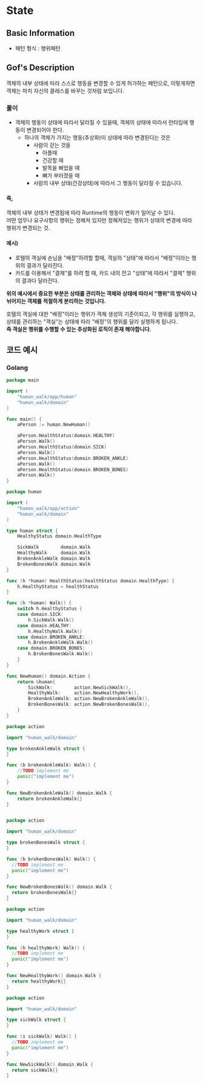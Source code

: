# State 

## Basic Information 

- 패턴 형식 : 행위패턴 

## Gof's Description 

객체의 내부 상태에 따라 스스로 행동을 변경할 수 있게 허가하는 패턴으로, 이렇게하면 객체는 마치 자신의 클래스를 바꾸는 것처럼 보입니다.

### 풀이 

- 객체의 행동이 상태에 따라서 달라질 수 있을때, 객체의 상태에 따라서 런타임에 행동이 변경되어야 한다. 
  - 하나의 객체가 가지는 행동(추상화)이 상태에 따라 변경된다는 것은 
    - 사람이 걷는 것을 
      - 아플때 
      - 건강할 때 
      - 발목을 삐었을 때 
      - 뼈가 부러졌을 때 
    - 사람의 내부 상태(건강상태)에 따라서 그 행동이 달라질 수 있습니다. 

#### 즉, 

객체의 내부 상태가 변경됨에 따라 Runtime의 행동이 변화가 일어날 수 있다.   
어떤 업무나 요구사항의 행위는 정해져 있지만 정해져있는 행위가 상태의 변경에 따라 행위가 변경되는 것.   

#### 예시) 

- 호텔의 객실에 손님을 "배정"하려할 할때, 객실의 "상태"에 따라서 "배정"이라는 행위의 결과가 달라진다.
- 카드를 이용해서 "결제"를 하려 할 때, 카드 내의 잔고 "상태"에 따라서 "결제" 행위의 결과다 달라진다. 

**위의 예시에서 중요한 부분은 상태를 관리하는 객체와 상태에 따라서 "행위"의 방식이 나뉘어지는 객체를 적절하게 분리하는 것입니다.**  

호텔의 객실에 대한 "배정"이라는 행위가 객체 생성의 기준이되고, 각 행위를 실행하고, 상태를 관리하는 "객실"는 상태에 따라 "배정"의 행위를 달리 실행하게 됩니다.   
**즉 객실은 행위를 수행할 수 있는 추상화된 로직이 존재 해야합니다.**    

## 코드 예시 

### Golang

```go 
package main

import (
	"human_walk/app/human"
	"human_walk/domain"
)

func main() {
	aPerson := human.NewHuman()

	aPerson.HealthStatus(domain.HEALTHY)
	aPerson.Walk()
	aPerson.HealthStatus(domain.SICK)
	aPerson.Walk()
	aPerson.HealthStatus(domain.BROKEN_ANKLE)
	aPerson.Walk()
	aPerson.HealthStatus(domain.BROKEN_BONES)
	aPerson.Walk()
}
```

```go 
package human

import (
	"human_walk/app/action"
	"human_walk/domain"
)

type human struct {
	HealthyStatus domain.HealthType

	SickWalk        domain.Walk
	HealthyWalk     domain.Walk
	BrokenAnkleWalk domain.Walk
	BrokenBonesWalk domain.Walk
}

func (h *human) HealthStatus(healthStatus domain.HealthType) {
	h.HealthyStatus = healthStatus
}

func (h *human) Walk() {
	switch h.HealthyStatus {
	case domain.SICK:
		h.SickWalk.Walk()
	case domain.HEALTHY:
		h.HealthyWalk.Walk()
	case domain.BROKEN_ANKLE:
		h.BrokenAnkleWalk.Walk()
	case domain.BROKEN_BONES:
		h.BrokenBonesWalk.Walk()
	}
}

func NewHuman() domain.Action {
	return &human{
		SickWalk:        action.NewSickWalk(),
		HealthyWalk:     action.NewHealthyWork(),
		BrokenAnkleWalk: action.NewBrokenAnkleWalk(),
		BrokenBonesWalk: action.NewBrokenBonesWalk(),
	}
}
```

```go 
package action

import "human_walk/domain"

type brokenAnkleWalk struct {
}

func (b brokenAnkleWalk) Walk() {
	//TODO implement me
	panic("implement me")
}

func NewBrokenAnkleWalk() domain.Walk {
	return brokenAnkleWalk{}
}


package action

import "human_walk/domain"

type brokenBonesWalk struct {
}

func (b brokenBonesWalk) Walk() {
  //TODO implement me
  panic("implement me")
}

func NewBrokenBonesWalk() domain.Walk {
  return brokenBonesWalk{}
}

package action

import "human_walk/domain"

type healthyWork struct {
}

func (h healthyWork) Walk() {
  //TODO implement me
  panic("implement me")
}

func NewHealthyWork() domain.Walk {
  return healthyWork{}
}

package action

import "human_walk/domain"

type sickWalk struct {
}

func (s sickWalk) Walk() {
  //TODO implement me
  panic("implement me")
}

func NewSickWalk() domain.Walk {
  return sickWalk{}
}
```